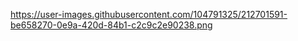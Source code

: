 https://user-images.githubusercontent.com/104791325/212701591-be658270-0e9a-420d-84b1-c2c9c2e90238.png
